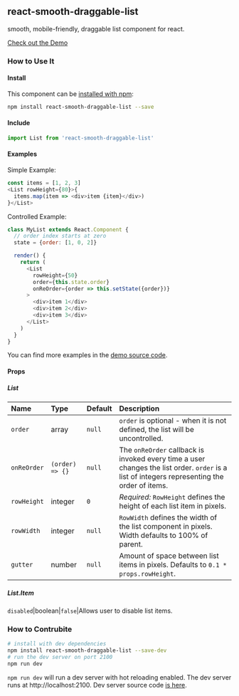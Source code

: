 ## react-smooth-draggable-list

smooth, mobile-friendly, draggable list component for react.

[Check out the Demo](https://mac-s-g.github.io/react-smooth-draggable-list/demo/dist/)

### How to Use It

#### Install
This component can be [installed with npm](https://www.npmjs.com/package/react-smooth-draggable-list):
```bash
npm install react-smooth-draggable-list --save
```

#### Include
```javascript
import List from 'react-smooth-draggable-list'
```

#### Examples
Simple Example:
```javascript
const items = [1, 2, 3]
<List rowHeight={80}>{
  items.map(item => <div>item {item}</div>)
}</List>
```

Controlled Example:
```javascript
class MyList extends React.Component {
  // order index starts at zero
  state = {order: [1, 0, 2]}

  render() {
    return (
      <List
        rowHeight={50}
        order={this.state.order}
        onReOrder={order => this.setState({order})}
      >
        <div>item 1</div>
        <div>item 2</div>
        <div>item 3</div>
      </List>
    )
  }
}
```


You can find more examples in the [demo source code](https://github.com/mac-s-g/react-smooth-draggable-list/blob/master/demo/js/Examples.js).

#### Props
##### List
Name|Type|Default|Description
|:---|:---|:---|:---
`order`|array|`null`|`order` is optional - when it is not defined, the list will be uncontrolled.
`onReOrder`|`(order) => {}`|`null`|The `onReOrder` callback is invoked every time a user changes the list order.  `order` is a list of integers representing the order of items.
`rowHeight`|integer|`0`|*Required:* `RowHeight` defines the height of each list item in pixels.
`rowWidth`|integer|`null`|`RowWidth` defines the width of the list component in pixels.  Width defaults to 100% of parent.
`gutter`|number|`null`|Amount of space between list items in pixels. Defaults to `0.1 *  props.rowHeight`.

##### List.Item
`disabled`|boolean|`false`|Allows user to disable list items.


### How to Contrubite
```bash
# install with dev dependencies
npm install react-smooth-draggable-list --save-dev
# run the dev server on port 2100
npm run dev
```
`npm run dev` will run a dev server with hot reloading enabled.  The dev server runs at http://localhost:2100.  Dev server source code [is here](https://github.com/mac-s-g/react-smooth-draggable-list/blob/master/dev-server/js/Examples.js).